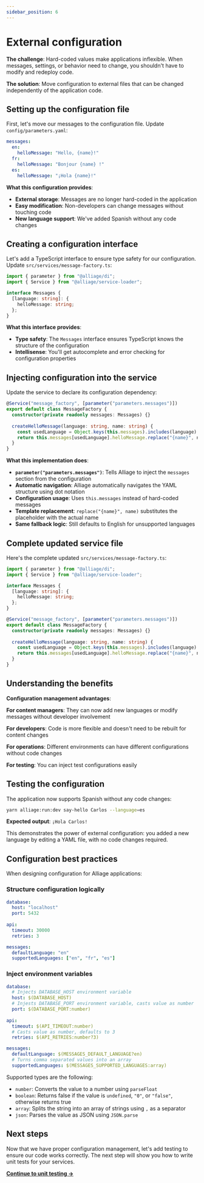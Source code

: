 ```yaml
---
sidebar_position: 6
---
```


# External configuration

**The challenge**: Hard-coded values make applications inflexible. When messages, settings, or behavior need to change, you shouldn't have to modify and redeploy code.

**The solution**: Move configuration to external files that can be changed independently of the application code.

## Setting up the configuration file

First, let's move our messages to the configuration file. Update `config/parameters.yaml`:

```yaml title="config/parameters.yaml"
messages:
  en:
    helloMessage: "Hello, {name}!"
  fr:
    helloMessage: "Bonjour {name} !"
  es:
    helloMessage: "¡Hola {name}!"
```

**What this configuration provides**:
- **External storage**: Messages are no longer hard-coded in the application
- **Easy modification**: Non-developers can change messages without touching code
- **New language support**: We've added Spanish without any code changes

## Creating a configuration interface

Let's add a TypeScript interface to ensure type safety for our configuration. Update `src/services/message-factory.ts`:

```typescript title="src/services/message-factory.ts"
import { parameter } from "@alliage/di";
import { Service } from "@alliage/service-loader";

interface Messages {
  [language: string]: {
    helloMessage: string;
  };
}
```

**What this interface provides**:
- **Type safety**: The `Messages` interface ensures TypeScript knows the structure of the configuration
- **Intellisense**: You'll get autocomplete and error checking for configuration properties

## Injecting configuration into the service

Update the service to declare its configuration dependency:

```typescript title="src/services/message-factory.ts"
@Service("message_factory", [parameter("parameters.messages")])
export default class MessageFactory {
  constructor(private readonly messages: Messages) {}
  
  createHelloMessage(language: string, name: string) {
    const usedLanguage = Object.keys(this.messages).includes(language) ? language : "en";
    return this.messages[usedLanguage].helloMessage.replace("{name}", name);
  }
}
```

**What this implementation does**:
- **`parameter("parameters.messages")`**: Tells Alliage to inject the `messages` section from the configuration
- **Automatic navigation**: Alliage automatically navigates the YAML structure using dot notation
- **Configuration usage**: Uses `this.messages` instead of hard-coded messages
- **Template replacement**: `replace("{name}", name)` substitutes the placeholder with the actual name
- **Same fallback logic**: Still defaults to English for unsupported languages

## Complete updated service file

Here's the complete updated `src/services/message-factory.ts`:

```typescript title="src/services/message-factory.ts"
import { parameter } from "@alliage/di";
import { Service } from "@alliage/service-loader";

interface Messages {
  [language: string]: {
    helloMessage: string;
  };
}

@Service("message_factory", [parameter("parameters.messages")])
export default class MessageFactory {
  constructor(private readonly messages: Messages) {}
  
  createHelloMessage(language: string, name: string) {
    const usedLanguage = Object.keys(this.messages).includes(language) ? language : "en";
    return this.messages[usedLanguage].helloMessage.replace("{name}", name);
  }
}
```

## Understanding the benefits

**Configuration management advantages**:

**For content managers**: They can now add new languages or modify messages without developer involvement

**For developers**: Code is more flexible and doesn't need to be rebuilt for content changes

**For operations**: Different environments can have different configurations without code changes

**For testing**: You can inject test configurations easily

## Testing the configuration

The application now supports Spanish without any code changes:

```bash
yarn alliage:run:dev say-hello Carlos --language=es
```

**Expected output**: `¡Hola Carlos!`

This demonstrates the power of external configuration: you added a new language by editing a YAML file, with no code changes required.

## Configuration best practices

When designing configuration for Alliage applications:

### Structure configuration logically
```yaml title="config/parameters.yaml"
database:
  host: "localhost"
  port: 5432
  
api:
  timeout: 30000
  retries: 3

messages:
  defaultLanguage: "en"
  supportedLanguages: ["en", "fr", "es"]
```

### Inject environment variables

```yaml title="config/parameters.yaml"
database:
  # Injects DATABASE_HOST environment variable
  host: $(DATABASE_HOST)
  # Injests DATABASE_PORT environment variable, casts value as number
  port: $(DATABASE_PORT:number)
  
api:
  timeout: $(API_TIMEOUT:number)
  # Casts value as number, defaults to 3
  retries: $(API_RETRIES:number?3)

messages:
  defaultLanguage: $(MESSAGES_DEFAULT_LANGUAGE?en)
  # Turns comma separated values into an array
  supportedLanguages: $(MESSAGES_SUPPORTED_LANGUAGES:array)
```

Supported types are the following:
- `number`: Converts the value to a number using `parseFloat`
- `boolean`: Returns false if the value is `undefined`, `"0"`, or `"false"`, otherwise returns true
- `array`: Splits the string into an array of strings using `,` as a separator
- `json`: Parses the value as JSON using `JSON.parse`


## Next steps

Now that we have proper configuration management, let's add testing to ensure our code works correctly. The next step will show you how to write unit tests for your services.

**[Continue to unit testing →](/docs/tutorial/unit-testing)** 